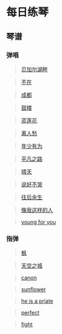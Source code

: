 # 每日练琴

## 琴谱

### 弹唱

> [贝加尔湖畔](https://github.com/leebinjun/my-guitar-tab/tree/master/%E5%BC%B9%E5%94%B1/%E8%B4%9D%E5%8A%A0%E5%B0%94%E6%B9%96%E7%95%94)

> [不在](https://github.com/leebinjun/my-guitar-tab/tree/master/%E5%BC%B9%E5%94%B1/%E4%B8%8D%E5%9C%A8-%E9%9F%A9%E5%AE%89%E6%97%AD)

> [成都](https://github.com/leebinjun/my-guitar-tab/tree/master/%E5%BC%B9%E5%94%B1/%E6%88%90%E9%83%BD)

> [鼓楼](https://github.com/leebinjun/my-guitar-tab/tree/master/%E5%BC%B9%E5%94%B1/%E9%BC%93%E6%A5%BC)

> [蓝莲花](https://github.com/leebinjun/my-guitar-tab/tree/master/%E5%BC%B9%E5%94%B1/%E8%93%9D%E8%8E%B2%E8%8A%B1)

> [离人愁](https://github.com/leebinjun/my-guitar-tab/tree/master/%E5%BC%B9%E5%94%B1/%E7%A6%BB%E4%BA%BA%E6%84%81)

> [年少有为](https://github.com/leebinjun/my-guitar-tab/tree/master/%E5%BC%B9%E5%94%B1/%E5%B9%B4%E5%B0%91%E6%9C%89%E4%B8%BA)

> [平凡之路](https://github.com/leebinjun/my-guitar-tab/tree/master/%E5%BC%B9%E5%94%B1/%E5%B9%B3%E5%87%A1%E4%B9%8B%E8%B7%AF)

> [晴天](https://github.com/leebinjun/my-guitar-tab/tree/master/%E5%BC%B9%E5%94%B1/%E6%99%B4%E5%A4%A9)

> [说好不哭](https://github.com/leebinjun/my-guitar-tab/tree/master/%E5%BC%B9%E5%94%B1/%E8%AF%B4%E5%A5%BD%E4%B8%8D%E5%93%AD)

> [往后余生](https://github.com/leebinjun/my-guitar-tab/tree/master/%E5%BC%B9%E5%94%B1/%E5%BE%80%E5%90%8E%E4%BD%99%E7%94%9F)

> [像我这样的人](https://github.com/leebinjun/my-guitar-tab/tree/master/%E5%BC%B9%E5%94%B1/%E5%83%8F%E6%88%91%E8%BF%99%E6%A0%B7%E7%9A%84%E4%BA%BA)

> [young for you](https://github.com/leebinjun/my-guitar-tab/tree/master/%E5%BC%B9%E5%94%B1/young%20for%20you)

### 指弹

> [枫](https://github.com/leebinjun/my-guitar-tab/tree/master/%E6%8C%87%E5%BC%B9/%E6%9E%AB)

> [天空之城](https://github.com/leebinjun/my-guitar-tab/tree/master/%E6%8C%87%E5%BC%B9/%E5%A4%A9%E7%A9%BA%E4%B9%8B%E5%9F%8E)

> [canon](https://github.com/leebinjun/my-guitar-tab/tree/master/%E6%8C%87%E5%BC%B9/canon)

> [sunflower](https://github.com/leebinjun/my-guitar-tab/tree/master/%E6%8C%87%E5%BC%B9/sunflower)

> [he is a priate](https://github.com/leebinjun/my-guitar-tab/tree/master/%E6%8C%87%E5%BC%B9/he%20is%20a%20priate)

> [perfect](https://github.com/leebinjun/my-guitar-tab/tree/master/%E6%8C%87%E5%BC%B9/perfect)

> [fight](https://github.com/leebinjun/my-guitar-tab/tree/master/%E6%8C%87%E5%BC%B9/fight)

